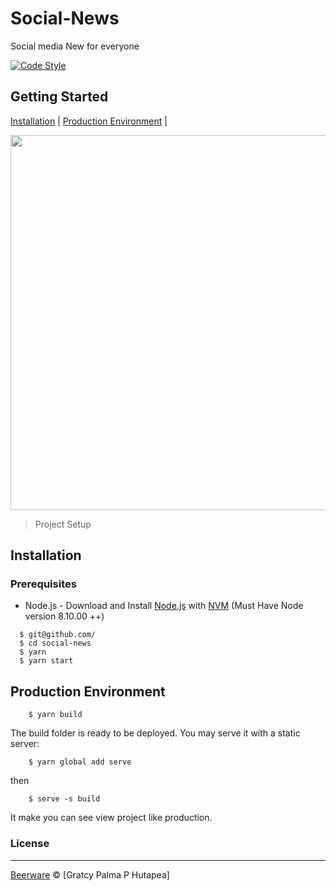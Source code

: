 # Social-News

Social media New for everyone

[![Code Style](https://img.shields.io/badge/code%20style-standard-green.svg)](https://github.com/feross/standard)

## Getting Started
[Installation](#installation) |
[Production Environment](#production-environment) |

<p>
  <img src="https://assets-a2.kompasiana.com/items/album/2017/02/10/active-1822476-960-720-589d1bbd9a9373a5048b4569.jpg?t=o&v=760" width="600">
  <blockquote>
  Project Setup
  </blockquote>
</p>

## Installation

### Prerequisites
- Node.js - Download and Install [Node.js](https://nodejs.org/en/) with [NVM](https://github.com/creationix/nvm) (Must Have Node version 8.10.00 ++)

```
  $ git@github.com/
  $ cd social-news
  $ yarn
  $ yarn start
```

## Production Environment

```
    $ yarn build
```
The build folder is ready to be deployed. You may serve it with a static server:
```
    $ yarn global add serve
```
then
```
    $ serve -s build
```
It make you can see view project like production.


### License
----

[Beerware](https://en.wikipedia.org/wiki/Beerware "Beerware") © [Gratcy Palma P Hutapea]
